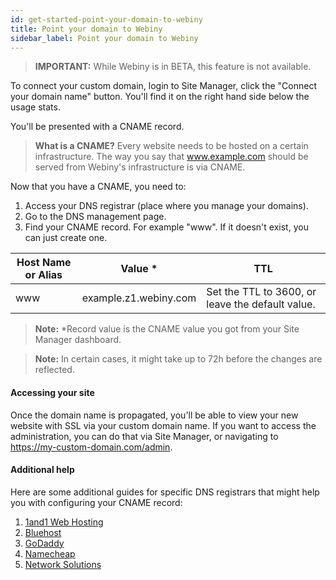 ```yaml
---
id: get-started-point-your-domain-to-webiny
title: Point your domain to Webiny
sidebar_label: Point your domain to Webiny
---
```


> **IMPORTANT:** While Webiny is in BETA, this feature is not available.

To connect your custom domain, login to Site Manager, click the "Connect your domain name" button. You'll find it on the right hand side below the usage stats.

You'll be presented with a CNAME record.

> **What is a CNAME?** Every website needs to be hosted on a certain infrastructure. The way you say that www.example.com should be served from Webiny's infrastructure is via CNAME.

Now that you have a CNAME, you need to:

1. Access your DNS registrar (place where you manage your domains).
2. Go to the DNS management page.
3. Find your CNAME record. For example "www". If it doesn't exist, you can just create one.

| Host Name or Alias | Value \*              | TTL                                              |
| ------------------ | --------------------- | ------------------------------------------------ |
| www                | example.z1.webiny.com | Set the TTL to 3600, or leave the default value. |

> **Note:** \*Record value is the CNAME value you got from your Site Manager dashboard.

> **Note:** In certain cases, it might take up to 72h before the changes are reflected.

#### Accessing your site

Once the domain name is propagated, you'll be able to view your new website with SSL via your custom domain name. If you want to access the administration, you can do that via Site Manager, or navigating to https://my-custom-domain.com/admin.

#### Additional help

Here are some additional guides for specific DNS registrars that might help you with configuring your CNAME record:

1. [1and1 Web Hosting](https://www.1and1.com/help/domains/configuring-cname-records-for-subdomains/configuring-a-cname-for-an-existing-subdomain/)
2. [Bluehost](https://my.bluehost.com/cgi/help/559#modify)
3. [GoDaddy](https://ca.godaddy.com/help/add-a-cname-record-19236?)
4. [Namecheap](https://www.namecheap.com/support/knowledgebase/article.aspx/9646)
5. [Network Solutions](http://www.networksolutions.com/support/cname-records-host-aliases/)
